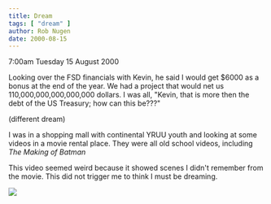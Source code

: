 ```yaml
---
title: Dream
tags: [ "dream" ]
author: Rob Nugen
date: 2000-08-15
---
```



<p class=date>7:00am Tuesday 15 August 2000

<p class=dream>Looking over the FSD financials with Kevin, he said I would
get $6000 as a bonus at the end of the year.   We had a project that would
net us 110,000,000,000,000,000 dollars.  I was all, "Kevin, that is more
then the debt of the US Treasury; how can this be???"

<p class=note>(different dream)

<p class=dream>I was in a shopping mall with continental YRUU youth and
looking at some videos in a movie rental place.  They were all old school
videos, including <em>The Making of Batman</em>

<p class=dream>This video seemed weird because it showed scenes I didn't
remember from the movie.  This did not trigger me to think I must be
dreaming.

<p><img src="/images/rob/wL-ROB.gif">

